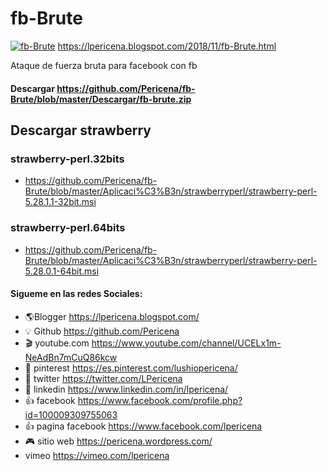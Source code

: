 # fb-Brute

[![fb-Brute](https://3.bp.blogspot.com/-Lv9-OQctqbA/W_JT0qLF1jI/AAAAAAAAMz0/vnOau04lddQeWfxqnqYlzne9VuX3bjHDQCLcBGAs/s1600/Screenshot.png)](https://www.lpericena.tk/2018/11/fb-Brute.html)
https://lpericena.blogspot.com/2018/11/fb-Brute.html

Ataque de fuerza bruta para facebook con fb
#### Descargar https://github.com/Pericena/fb-Brute/blob/master/Descargar/fb-brute.zip
## Descargar strawberry
### strawberry-perl.32bits 
- https://github.com/Pericena/fb-Brute/blob/master/Aplicaci%C3%B3n/strawberryperl/strawberry-perl-5.28.1.1-32bit.msi
### strawberry-perl.64bits
- https://github.com/Pericena/fb-Brute/blob/master/Aplicaci%C3%B3n/strawberryperl/strawberry-perl-5.28.0.1-64bit.msi

#### Sigueme en las redes Sociales:
- 🌎Blogger          https://lpericena.blogspot.com/
- 💡 Github            https://github.com/Pericena
- 🎬 youtube.com  https://www.youtube.com/channel/UCELx1m-NeAdBn7mCuQ86kcw
- 📸 pinterest        https://es.pinterest.com/lushiopericena/
- 🐤 twitter             https://twitter.com/LPericena
- 👦 linkedin         https://www.linkedin.com/in/lpericena/
- 👍 facebook       https://www.facebook.com/profile.php?id=100009309755063
- 👍 pagina facebook  https://www.facebook.com/lpericena
- 🎮 sitio web        https://pericena.wordpress.com/
- vimeo         https://vimeo.com/lpericena
